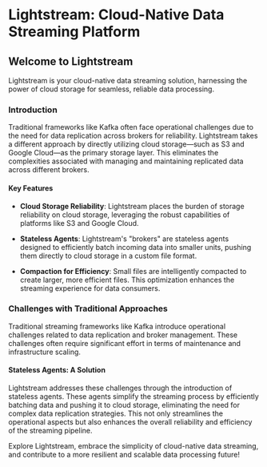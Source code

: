 # Lightstream: Cloud-Native Data Streaming Platform

## Welcome to Lightstream

Lightstream is your cloud-native data streaming solution, harnessing the power of cloud storage for seamless, reliable data processing.

### Introduction

Traditional frameworks like Kafka often face operational challenges due to the need for data replication across brokers for reliability. Lightstream takes a different approach by directly utilizing cloud storage—such as S3 and Google Cloud—as the primary storage layer. This eliminates the complexities associated with managing and maintaining replicated data across different brokers.

#### Key Features

- **Cloud Storage Reliability**: Lightstream places the burden of storage reliability on cloud storage, leveraging the robust capabilities of platforms like S3 and Google Cloud.

- **Stateless Agents**: Lightstream's "brokers" are stateless agents designed to efficiently batch incoming data into smaller units, pushing them directly to cloud storage in a custom file format.

- **Compaction for Efficiency**: Small files are intelligently compacted to create larger, more efficient files. This optimization enhances the streaming experience for data consumers.

### Challenges with Traditional Approaches

Traditional streaming frameworks like Kafka introduce operational challenges related to data replication and broker management. These challenges often require significant effort in terms of maintenance and infrastructure scaling.

#### Stateless Agents: A Solution

Lightstream addresses these challenges through the introduction of stateless agents. These agents simplify the streaming process by efficiently batching data and pushing it to cloud storage, eliminating the need for complex data replication strategies. This not only streamlines the operational aspects but also enhances the overall reliability and efficiency of the streaming pipeline.

Explore Lightstream, embrace the simplicity of cloud-native data streaming, and contribute to a more resilient and scalable data processing future!
